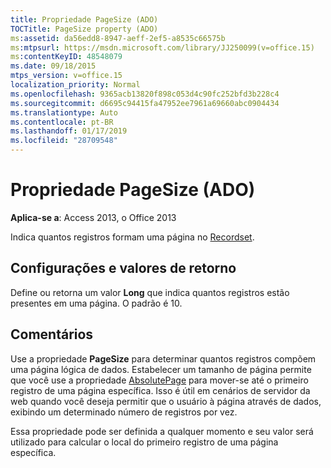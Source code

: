 ```yaml
---
title: Propriedade PageSize (ADO)
TOCTitle: PageSize property (ADO)
ms:assetid: da56edd8-8947-aeff-2ef5-a8535c66575b
ms:mtpsurl: https://msdn.microsoft.com/library/JJ250099(v=office.15)
ms:contentKeyID: 48548079
ms.date: 09/18/2015
mtps_version: v=office.15
localization_priority: Normal
ms.openlocfilehash: 9365acb13820f898c053d4c90fc252bfd3b228c4
ms.sourcegitcommit: d6695c94415fa47952ee7961a69660abc0904434
ms.translationtype: Auto
ms.contentlocale: pt-BR
ms.lasthandoff: 01/17/2019
ms.locfileid: "28709548"
---
```

# <a name="pagesize-property-ado"></a>Propriedade PageSize (ADO)


**Aplica-se a**: Access 2013, o Office 2013

Indica quantos registros formam uma página no [Recordset](recordset-object-ado.md).

## <a name="settings-and-return-values"></a>Configurações e valores de retorno

Define ou retorna um valor **Long** que indica quantos registros estão presentes em uma página. O padrão é 10.

## <a name="remarks"></a>Comentários

Use a propriedade **PageSize** para determinar quantos registros compõem uma página lógica de dados. Estabelecer um tamanho de página permite que você use a propriedade [AbsolutePage](absolutepage-property-ado.md) para mover-se até o primeiro registro de uma página específica. Isso é útil em cenários de servidor da web quando você deseja permitir que o usuário à página através de dados, exibindo um determinado número de registros por vez.

Essa propriedade pode ser definida a qualquer momento e seu valor será utilizado para calcular o local do primeiro registro de uma página específica.

